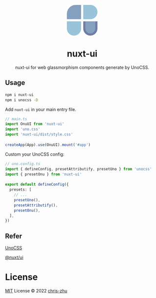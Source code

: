 <p align="center">
<img src="./public/logo.svg" style="width:100px;" />
<h1 align="center">nuxt-ui</h1>
<p align="center">nuxt-ui for web glassmorphism components generate by UnoCSS.</p>
</p>

## Usage

```bash
npm i nuxt-ui
npm i unocss -D
```
Add `nuxt-ui` in your main entry file.

```ts
// main.ts
import OnuUI from 'nuxt-ui'
import 'uno.css'
import 'nuxt-ui/dist/style.css'

createApp(App).use(OnuUI).mount('#app')
```
Custom your UnoCSS config:
```ts
// uno.config.ts
import { defineConfig, presetAttributify, presetUno } from 'unocss'
import { presetOnu } from 'nuxt-ui'

export default defineConfig({
  presets: [
    // ...
    presetUno(),
    presetAttributify(),
    presetOnu(),
  ],
})
```

## Refer

[UnoCSS](https://github.com/unocss/unocss)

[@nuxt/ui](https://github.com/nuxt/ui)
# License

[MIT](../../LICENSE) License © 2022 [chris-zhu](https://github.com/chris-zhu)

